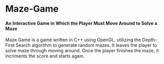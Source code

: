 # Maze-Game
#### An Interactive Game in Which the Player Must Move Around to Solve a Maze

Maze Game is a game written in C++ using OpenGL, utilizing the Depth-First Search algorithm to generate random mazes. It leaves the player to solve maze through moving around. Once the player finishes the maze, it incriments the score and starts again.
